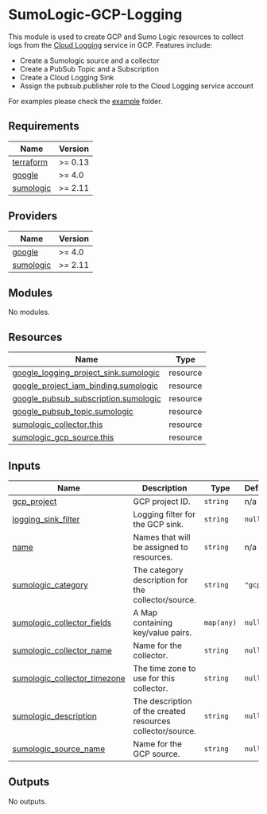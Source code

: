 # SumoLogic-GCP-Logging


This module is used to create GCP and Sumo Logic resources to collect logs from the [Cloud Logging] service in GCP.
Features include:
- Create a Sumologic source and a collector
- Create a PubSub Topic and a Subscription
- Create a Cloud Logging Sink
- Assign the pubsub.publisher role to the Cloud Logging service account

For examples please check the [example] folder.

<!-- Links -->
[Cloud Logging]:https://cloud.google.com/logging
[example]:(example)

## Requirements

| Name | Version |
|------|---------|
| <a name="requirement_terraform"></a> [terraform](#requirement\_terraform) | >= 0.13 |
| <a name="requirement_google"></a> [google](#requirement\_google) | >= 4.0 |
| <a name="requirement_sumologic"></a> [sumologic](#requirement\_sumologic) | >= 2.11 |

## Providers

| Name | Version |
|------|---------|
| <a name="provider_google"></a> [google](#provider\_google) | >= 4.0 |
| <a name="provider_sumologic"></a> [sumologic](#provider\_sumologic) | >= 2.11 |

## Modules

No modules.

## Resources

| Name | Type |
|------|------|
| [google_logging_project_sink.sumologic](https://registry.terraform.io/providers/hashicorp/google/latest/docs/resources/logging_project_sink) | resource |
| [google_project_iam_binding.sumologic](https://registry.terraform.io/providers/hashicorp/google/latest/docs/resources/project_iam_binding) | resource |
| [google_pubsub_subscription.sumologic](https://registry.terraform.io/providers/hashicorp/google/latest/docs/resources/pubsub_subscription) | resource |
| [google_pubsub_topic.sumologic](https://registry.terraform.io/providers/hashicorp/google/latest/docs/resources/pubsub_topic) | resource |
| [sumologic_collector.this](https://registry.terraform.io/providers/SumoLogic/sumologic/latest/docs/resources/collector) | resource |
| [sumologic_gcp_source.this](https://registry.terraform.io/providers/SumoLogic/sumologic/latest/docs/resources/gcp_source) | resource |

## Inputs

| Name | Description | Type | Default | Required |
|------|-------------|------|---------|:--------:|
| <a name="input_gcp_project"></a> [gcp\_project](#input\_gcp\_project) | GCP project ID. | `string` | n/a | yes |
| <a name="input_logging_sink_filter"></a> [logging\_sink\_filter](#input\_logging\_sink\_filter) | Logging filter for the GCP sink. | `string` | `null` | no |
| <a name="input_name"></a> [name](#input\_name) | Names that will be assigned to resources. | `string` | n/a | yes |
| <a name="input_sumologic_category"></a> [sumologic\_category](#input\_sumologic\_category) | The category description for the collector/source. | `string` | `"gcp"` | no |
| <a name="input_sumologic_collector_fields"></a> [sumologic\_collector\_fields](#input\_sumologic\_collector\_fields) | A Map containing key/value pairs. | `map(any)` | `null` | no |
| <a name="input_sumologic_collector_name"></a> [sumologic\_collector\_name](#input\_sumologic\_collector\_name) | Name for the collector. | `string` | `null` | no |
| <a name="input_sumologic_collector_timezone"></a> [sumologic\_collector\_timezone](#input\_sumologic\_collector\_timezone) | The time zone to use for this collector. | `string` | `null` | no |
| <a name="input_sumologic_description"></a> [sumologic\_description](#input\_sumologic\_description) | The description of the created resources collector/source. | `string` | `null` | no |
| <a name="input_sumologic_source_name"></a> [sumologic\_source\_name](#input\_sumologic\_source\_name) | Name for the GCP source. | `string` | `null` | no |

## Outputs

No outputs.

